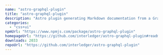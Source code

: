 ```yaml
---
name: "astro-graphql-plugin"
title: "astro-graphql-plugin"
description: "Astro plugin generating Markdown documentation from a GraphQL schema. This plugin is modified off the docusaurus-graphql-plugin](https://github.com/zhouzi/docusaurus-graphql-plugin) by [Gabin Aureche. If, for some reason, you "
categories:
  - "css+ui"
npmUrl: "https://www.npmjs.com/package/astro-graphql-plugin"
homepageUrl: "https://github.com/interledger/astro-graphql-plugin#readme"
downloads: 2033
repoUrl: "https://github.com/interledger/astro-graphql-plugin"
---
```

